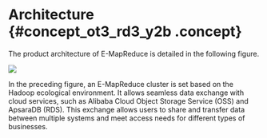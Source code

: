 # Architecture {#concept_ot3_rd3_y2b .concept}

The product architecture of E-MapReduce is detailed in the following figure.

![](http://static-aliyun-doc.oss-cn-hangzhou.aliyuncs.com/assets/img/17826/154046156410313_en-US.png) 

In the preceding figure, an E-MapReduce cluster is set based on the Hadoop ecological environment. It allows seamless data exchange with cloud services, such as Alibaba Cloud Object Storage Service \(OSS\) and ApsaraDB \(RDS\). This exchange allows users to share and transfer data between multiple systems and meet access needs for different types of businesses.

